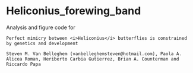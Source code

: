 # Heliconius_forewing_band

Analysis and figure code for

````
Perfect mimicry between <i>Heliconius</i> butterflies is constrained by genetics and development

Steven M. Van Belleghem (vanbelleghemsteven@hotmail.com), Paola A. Alicea Roman, Heriberto Carbia Gutierrez, Brian A. Counterman and Riccardo Papa
````
